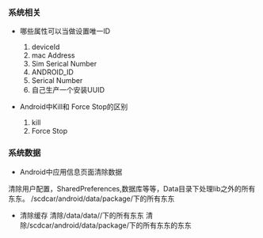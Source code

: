 ### 系统相关

* 哪些属性可以当做设置唯一ID

   1. deviceId 
   2. mac Address
   3. Sim Serical Number
   4. ANDROID_ID
   5. Serical Number
   6. 自己生产一个安装UUID
   
* Android中Kill和 Force Stop的区别

   1. kill
   2. Force Stop
  
### 系统数据

* Android中应用信息页面清除数据

清除用户配置，SharedPreferences,数据库等等，Data目录下处理lib之外的所有东东。
/scdcar/android/data/package/下的所有东东

* 清除缓存
   清除/data/data/<Package>/下的所有东东
   清除/scdcar/android/data/package/下的所有东东的东东










